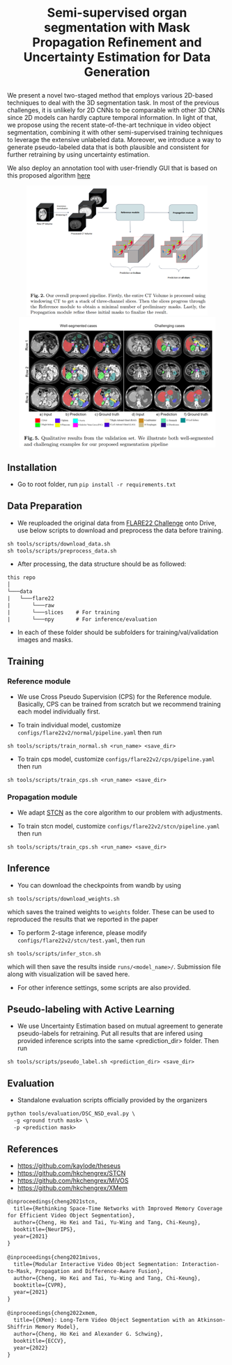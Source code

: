 # <p align="center"> Semi-supervised organ segmentation with Mask Propagation Refinement and Uncertainty Estimation for Data Generation </p>

We present a novel two-staged method that employs various 2D-based techniques to deal with the 3D segmentation task. In most of
the previous challenges, it is unlikely for 2D CNNs to be comparable with other 3D CNNs since 2D models can hardly capture temporal information. In light of that, we propose using the recent state-of-the-art technique in video object segmentation, combining it with other semi-supervised training techniques to leverage the extensive unlabeled data. Moreover, we introduce a way to generate pseudo-labeled data that is both plausible and consistent for further retraining by using uncertainty estimation. 

We also deploy an annotation tool with user-friendly GUI that is based on this proposed algorithm [here](https://github.com/nhtlongcs/ivos-gui) 



<p align="center">
<img height="300" alt="screen" src="assets/overall.png">
<img height="300" alt="screen" src="assets/qualitative.png">
</p>


## **Installation**
- Go to root folder, run `pip install -r requirements.txt`


## **Data Preparation**

- We reuploaded the original data from [FLARE22 Challenge](ivos/FLARE22.md) onto Drive, use below scripts to download and preprocess the data before training.

```
sh tools/scripts/download_data.sh
sh tools/scripts/preprocess_data.sh
```

- After processing, the data structure should be as followed:
```
this repo
│   
└───data
|   └───flare22
|       └───raw
|       └───slices    # For training
|       └───npy       # For inference/evaluation
```
- In each of these folder should be subfolders for training/val/validation images and masks. 

## **Training**

### Reference module

- We use Cross Pseudo Supervision (CPS) for the Reference module. Basically, CPS can be trained from scratch but we recommend training each model individually first.

- To train individual model, customize `configs/flare22v2/normal/pipeline.yaml` then run
```
sh tools/scripts/train_normal.sh <run_name> <save_dir>
```

- To train cps model, customize `configs/flare22v2/cps/pipeline.yaml` then run
```
sh tools/scripts/train_cps.sh <run_name> <save_dir>
```

### Propagation module

- We adapt [STCN](https://github.com/hkchengrex/STCN) as the core algorithm to our problem with adjustments.

- To train stcn model, customize `configs/flare22v2/stcn/pipeline.yaml` then run
```
sh tools/scripts/train_cps.sh <run_name> <save_dir>
```

## **Inference**

- You can download the checkpoints from wandb by using
```
sh tools/scripts/download_weights.sh
```
which saves the trained weights to `weights` folder. These can be used to reproduced the results that we reported in the paper

- To perform 2-stage inference, please modify `configs/flare22v2/stcn/test.yaml`, then run
```
sh tools/scripts/infer_stcn.sh 
```
which will then save the results inside `runs/<model_name>/`. Submission file along with visualization will be saved here.

- For other inference settings, some scripts are also provided.

## **Pseudo-labeling with Active Learning**

- We use Uncertainty Estimation based on mutual agreement to generate pseudo-labels for retraining. Put all results that are infered using provided inference scripts into the same <prediction_dir> folder. Then run

```
sh tools/scripts/pseudo_label.sh <prediction_dir> <save_dir>
```

## **Evaluation**
- Standalone evaluation scripts officially provided by the organizers 
```
python tools/evaluation/DSC_NSD_eval.py \
  -g <ground truth mask> \
  -p <prediction mask>
```

## **References**

- https://github.com/kaylode/theseus
- https://github.com/hkchengrex/STCN
- https://github.com/hkchengrex/MiVOS
- https://github.com/hkchengrex/XMem

```
@inproceedings{cheng2021stcn,
  title={Rethinking Space-Time Networks with Improved Memory Coverage for Efficient Video Object Segmentation},
  author={Cheng, Ho Kei and Tai, Yu-Wing and Tang, Chi-Keung},
  booktitle={NeurIPS},
  year={2021}
}

@inproceedings{cheng2021mivos,
  title={Modular Interactive Video Object Segmentation: Interaction-to-Mask, Propagation and Difference-Aware Fusion},
  author={Cheng, Ho Kei and Tai, Yu-Wing and Tang, Chi-Keung},
  booktitle={CVPR},
  year={2021}
}

@inproceedings{cheng2022xmem,
  title={{XMem}: Long-Term Video Object Segmentation with an Atkinson-Shiffrin Memory Model},
  author={Cheng, Ho Kei and Alexander G. Schwing},
  booktitle={ECCV},
  year={2022}
}
```
